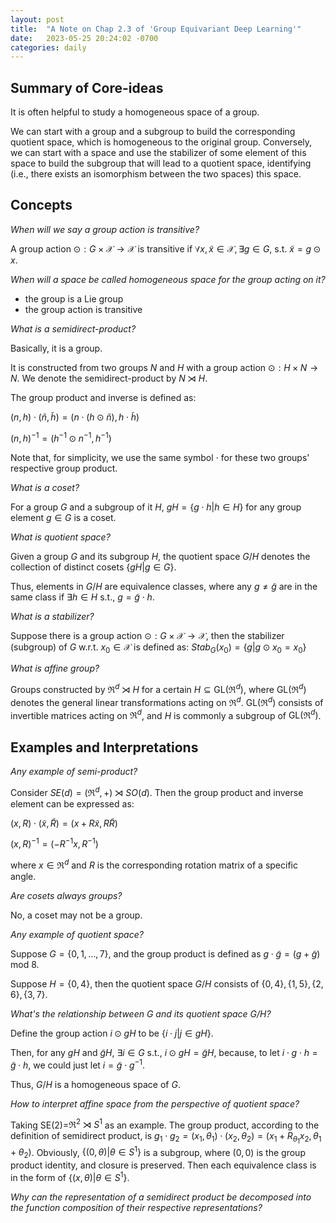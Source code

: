 ```yaml
---
layout: post
title:  "A Note on Chap 2.3 of 'Group Equivariant Deep Learning'"
date:   2023-05-25 20:24:02 -0700
categories: daily
---
```


## Summary of Core-ideas

It is often helpful to study a homogeneous space of a group.

We can start with a group and a subgroup to build the corresponding quotient space, which is homogeneous to the original group.
Conversely, we can start with a space and use the stabilizer of some element of this space to build the subgroup that will lead to a quotient space, identifying (i.e., there exists an isomorphism between the two spaces) this space.



## Concepts

*When will we say a group action is transitive?*

A group action $\odot:G\times\mathcal{X}\rightarrow\mathcal{X}$ is transitive if $\forall x, \tilde{x}\in\mathcal{X},\exists g\in G$, s.t. $\tilde{x}=g\odot x$.

*When will a space be called homogeneous space for the group acting on it?*

- the group is a Lie group
- the group action is transitive

*What is a semidirect-product?*

Basically, it is a group.

It is constructed from two groups $N$ and $H$ with a group action $\odot: H\times N\rightarrow N$. We denote the semidirect-product by $N\rtimes H$.

The group product and inverse is defined as:

$(n,h)\cdot(\tilde{n},\tilde{h}) = (n\cdot (h\odot\tilde{n}), h\cdot\tilde{h})$

$(n,h)^{-1}=(h^{-1}\odot n^{-1}, h^{-1})$

Note that, for simplicity, we use the same symbol $\cdot$ for these two groups' respective group product.

*What is a coset?*

For a group $G$ and a subgroup of it $H$, $gH=\{g\cdot h | h\in H\}$ for any group element $g\in G$ is a coset.

*What is quotient space?*

Given a group $G$ and its subgroup $H$, the quotient space $G/H$ denotes the collection of distinct cosets $\{gH | g\in G\}$.

Thus, elements in $G/H$ are equivalence classes, where any $g\neq\tilde{g}$ are in the same class if $\exists h\in H$ s.t., $g=\tilde{g}\cdot h$.

*What is a stabilizer?*

Suppose there is a group action $\odot: G\times \mathcal{X}\rightarrow \mathcal{X}$, then the stabilizer (subgroup) of $G$ w.r.t. $x_0 \in \mathcal{X}$ is defined as:
$Stab_{G}(x_0)=\{g|g\odot x_0 = x_0 \}$

*What is affine group?*

Groups constructed by $\Re^{d}\rtimes H$ for a certain $H\subseteq\text{GL}(\Re^{d})$, where $\text{GL}(\Re^d)$ denotes the general linear transformations acting on $\Re^d$. $\text{GL}(\Re^d)$ consists of invertible matrices acting on $\Re^d$, and $H$ is commonly a subgroup of $\text{GL}(\Re^d)$.


## Examples and Interpretations

*Any example of semi-product?*

Consider $SE(d)=(\Re^{d},+)\rtimes SO(d)$. Then the group product and inverse element can be expressed as:

$(x, R)\cdot(\tilde{x},\tilde{R})=(x+R\tilde{x}, R\tilde{R})$

$(x, R)^{-1}=(-R^{-1}x, R^{-1})$

where $x\in\Re^{d}$ and $R$ is the corresponding rotation matrix of a specific angle.

*Are cosets always groups?*

No, a coset may not be a group.

*Any example of quotient space?*

Suppose $G=\{0, 1, \ldots, 7\}$, and the group product is defined as $g\cdot\tilde{g}=(g+\tilde{g})\text{ mod }8$.

Suppose $H=\{0, 4\}$, then the quotient space $G / H$ consists of $\{0, 4\}, \{1, 5\}, \{2, 6\}, \{3, 7\}$.

*What's the relationship between $G$ and its quotient space $G/H$?*

Define the group action $i \odot gH$ to be $\{i\cdot j | j\in gH\}$.

Then, for any $gH$ and $\tilde{g}H$, $\exists i\in G$ s.t., $i\odot gH = \tilde{g}H$, because, to let $i\cdot g\cdot h = \tilde{g}\cdot h$, we could just let $i=\tilde{g} \cdot g^{-1}$.

Thus, $G/H$ is a homogeneous space of $G$.

*How to interpret affine space from the perspective of quotient space?*

Taking SE(2)=$\Re^2 \rtimes S^1$ as an example. The group product, according to the definition of semidirect product, is $g_1 \cdot g_2 =(x_1, \theta_1) \cdot (x_2, \theta_2) = (x_1 + R_{\theta_1}x_2, \theta_1 + \theta_2)$. Obviously, $\{(0, \theta)|\theta \in S^1 \}$ is a subgroup, where $(0, 0)$ is the group product identity, and closure is preserved. Then each equivalence class is in the form of $\{ (x, \theta)|\theta \in S^1 \}$.

*Why can the representation of a semidirect product be decomposed into the function composition of their respective representations?*